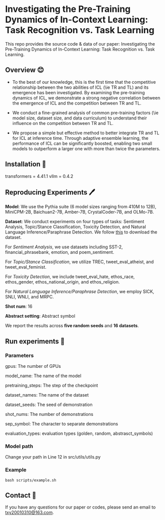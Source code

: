 # Investigating the Pre-Training Dynamics of In-Context Learning: Task Recognition vs. Task Learning

This repo provides the source code & data of our paper: Investigating the Pre-Training Dynamics of In-Context Learning: Task Recognition vs. Task Learning.

## Overview 😊

+ To the best of our knowledge, this is the first time that the competitive relationship between the two abilities of ICL (\ie TR and TL) and its emergence has been investigated.
By examining the pre-training dynamics of ICL, we demonstrate a strong negative correlation between the emergence of ICL and the competition between TR and TL.

+ We conduct a fine-grained analysis of common pre-training factors (\ie model size, dataset size, and data curriculum) to understand their influence on the competition between TR and TL.

+ We propose a simple but effective method to better integrate TR and TL for ICL at inference time.
Through adaptive ensemble learning, the performance of ICL can be significantly boosted, enabling two small models to outperform a larger one with more than twice the parameters.

## Installation 🚀

transformers = 4.41.1
vllm = 0.4.2

## Reproducing Experiments 🖊️

**Model**: We use the Pythia suite (6 model sizes ranging from 410M to 12B), MiniCPM-2B, Baichuan2-7B, Amber-7B, CrystalCoder-7B, and OLMo-7B.

**Dataset**: We conduct experiments on four types of tasks: Sentiment Analysis, Topic/Stance Classification, Toxicity Detection, and Natural Language Inference/Paraphrase Detection. We follow [this](https://github.com/Alrope123/rethinking-demonstrations) to download the dataset.

For *Sentiment Analysis*, we use datasets including SST-2, financial_phrasebank, emotion, and poem_sentiment.

For *Topic/Stance Classification*, we utilize TREC, tweet_eval_atheist, and tweet_eval_feminist.

For *Toxicity Detection*, we include tweet_eval_hate, ethos_race, ethos_gender, ethos_national_origin, and ethos_religion.

For *Natural Language Inference/Paraphrase Detection*, we employ SICK, SNLI, WNLI, and MRPC.

**Shot num**: 16

**Abstract setting**: Abstract symbol

We report the results across **five random seeds** and **16 datasets**.

## Run experiments 👋

### Parameters

gpus: The number of GPUs

model_name: The name of the model

pretraining_steps: The step of the checkpoint

dataset_names: The name of the dataset

dataset_seeds: The seed of demonstration

shot_nums: The number of demonstrations

sep_symbol: The character to separate demonstrations

evaluation_types: evaluation types (golden, random, abstrasct_symbols)

### Model path

Change your path in Line 12 in src/utils/utils.py

### Example

```
bash scripts/example.sh
```

## Contact 📮

If you have any questions for our paper or codes, please send an email to txy20010310@163.com.